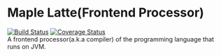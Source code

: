 # Maple Latte(Frontend Processor)

[![Build Status](https://travis-ci.org/Pctg-x8/MapleLatteFE.svg?branch=master)](https://travis-ci.org/Pctg-x8/MapleLatteFE)
[![Coverage Status](https://coveralls.io/repos/github/Pctg-x8/MapleLatteFE/badge.svg?branch=master)](https://coveralls.io/github/Pctg-x8/MapleLatteFE?branch=master)  
A frontend processor(a.k.a compiler) of the programming language that runs on JVM.

